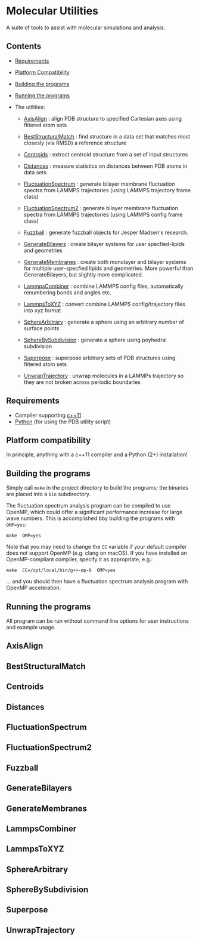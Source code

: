 # Molecular Utilities

A suite of tools to assist with molecular simulations and analysis.

## Contents

* [Requirements](#Requirements)
* [Platform Compatibility](#Compatibility)
* [Building the programs](#Building)
* [Running the programs](#Running)
* The utilities:

  * [AxisAlign](#AxisAlign) : align PDB structure to specified Cartesian axes using filtered atom sets

  * [BestStructuralMatch](#BestStructuralMatch) : find structure in a data set that matches most closesly (via RMSD) a reference structure

  * [Centroids](#Centroids) : extract centroid structure from a set of input structures

  * [Distances](#Distances) : measure statistics on distances between PDB atoms in data sets

  * [FluctuationSpectrum](#FluctuationSpectrum) : generate bilayer membrane fluctuation spectra from LAMMPS trajectories (using LAMMPS trajectory frame class)

  * [FluctuationSpectrum2](#FluctuationSpectrum2) : generate bilayer membrane fluctuation spectra from LAMMPS trajectories (using LAMMPS config frame class)

  * [Fuzzball](#Fuzzball) : generate fuzzball objects for Jesper Madsen's research.

  * [GenerateBilayers](#GenerateBilayers) : create bilayer systems for user specfied-lipids and geometries

  * [GenerateMembranes](#GenerateMembranes) : create both monolayer and bilayer systems for multiple user-specfied lipids and geometries. More powerful than GenerateBilayers, but slightly more complicated.

  * [LammpsCombiner](#LammpsCombiner) : combine LAMMPS config files, automatically renumbering bonds and angles etc.

  * [LammpsToXYZ](#LammpsToXYZ) : convert combine LAMMPS config/trajectory files into xyz format

  * [SphereArbitrary](#SphereArbitrary) : generate a sphere using an arbitrary number of surface points

  * [SphereBySubdivision](#SphereBySubdivision) : generate a sphere using poyhedral subdivision

  * [Superpose](#Superpose) : superpose arbitrary sets of PDB structures using filtered atom sets

  * [UnwrapTrajectory](#UnwrapTrajectory) : unwrap molecules in a LAMMPs trajectory so they are not broken across periodic boundaries

## Requirements

* Compiler supporting [c++11](https://en.wikipedia.org/wiki/C%2B%2B11)
* [Python](https://www.python.org/) (for using the PDB utility script)

## Platform compatibility

In principle, anything with a c++11 compiler and a Python (2+) installation!

## Building the programs

Simply call `make` in the project directory to build the programs; the binaries are placed into a `bin` subdirectory.

The fluctuation spectrum analysis program can be compiled to use OpenMP, which could offer a significant performance increase for large wave numbers. This is accomplished bby building the programs with `OMP=yes`:

`make  OMP=yes`

Note that you may need to change the `CC` variable if your default compiler does not support OpenMP (e.g. clang on macOS). If you have installed an OpenMP-compliant compiler, specify it as appropriate, e.g.:

`make  CC=/opt/local/bin/g++-mp-6  OMP=yes`

... and you should then have a fluctuation spectrum analysis program with OpenMP acceleration.

## Running the programs

All program can be run without command line options for user instructions and example usage.

## <a name="AxisAlign"></a> AxisAlign

## <a name="AxisAlign"></a>BestStructuralMatch

## <a name="AxisAlign"></a>Centroids

## <a name="AxisAlign"></a>Distances

## <a name="AxisAlign"></a>FluctuationSpectrum

## <a name="AxisAlign"></a>FluctuationSpectrum2

## <a name="AxisAlign"></a>Fuzzball

## <a name="AxisAlign"></a>GenerateBilayers

## <a name="AxisAlign"></a>GenerateMembranes

## <a name="AxisAlign"></a>LammpsCombiner

## <a name="AxisAlign"></a>LammpsToXYZ

## <a name="AxisAlign"></a>SphereArbitrary

## <a name="AxisAlign"></a>SphereBySubdivision

## <a name="AxisAlign"></a>Superpose

## <a name="AxisAlign"></a>UnwrapTrajectory



